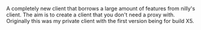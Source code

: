 A completely new client that borrows a large amount of features from nilly's client. The aim is to create a client that you don't need a proxy with. Originally this was my private client with the first version being for build X5.